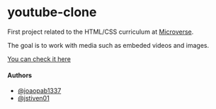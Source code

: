 # youtube-clone

First project related to the HTML/CSS curriculum at [Microverse](https://microverse.org/).

The goal is to work with media such as embeded videos and images.

[You can check it here](https://joaopab1337.github.io/youtube-clone/index.html)

#### Authors

* [@joaopab1337](https://github.com/joaopab1337/)
* [@jstiven01](https://github.com/jstiven01/)
